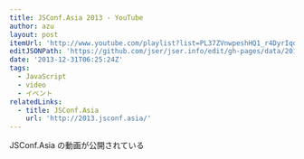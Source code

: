 ```yaml
---
title: JSConf.Asia 2013 - YouTube
author: azu
layout: post
itemUrl: 'http://www.youtube.com/playlist?list=PL37ZVnwpeshHQ1_r4DyrIqonICtMg3ol_'
editJSONPath: 'https://github.com/jser/jser.info/edit/gh-pages/data/2013/12/index.json'
date: '2013-12-31T06:25:24Z'
tags:
  - JavaScript
  - video
  - イベント
relatedLinks:
  - title: JSConf.Asia
    url: 'http://2013.jsconf.asia/'
---
```

JSConf.Asia の動画が公開されている
